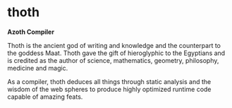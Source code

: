 # thoth

**Azoth Compiler**

Thoth is the ancient god of writing and knowledge and the counterpart to the goddess Maat. Thoth gave the gift of hieroglyphic to the Egyptians and is credited as the author of science, mathematics, geometry, philosophy, medicine and magic.

As a compiler, thoth deduces all things through static analysis and the wisdom of the web spheres to produce highly optimized runtime code capable of amazing feats.